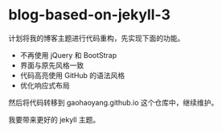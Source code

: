 # blog-based-on-jekyll-3

计划将我的博客主题进行代码重构，先实现下面的功能。

* 不再使用 jQuery 和 BootStrap
* 界面与原先风格一致
* 代码高亮使用 GitHub 的语法风格
* 优化响应式布局

然后将代码转移到 gaohaoyang.github.io 这个仓库中，继续维护。

我要带来更好的 jekyll 主题。

